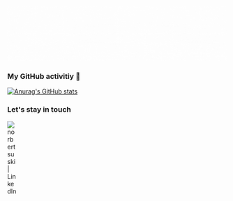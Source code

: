 ![alt text](./assets/hero.gif)

<!-- ### Languages -->

### My GitHub activitiy 🌱

[![Anurag's GitHub stats](https://github-readme-stats.vercel.app/api?username=artuone83&theme=vue&show_icons=true)](https://github.com/anuraghazra/github-readme-stats)

### Let's stay in touch
[<img align="left" alt="norbertsuski | LinkedIn" width="22px" src="https://cdn.jsdelivr.net/npm/simple-icons@v3/icons/linkedin.svg" />][linkedin]

[linkedin]: https://linkedin.com/in/artur-woźniak-285a23155
